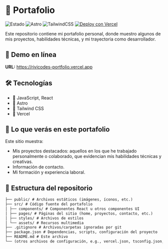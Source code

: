 # 💼 Portafolio

![Estado](https://img.shields.io/badge/estado-en%20desarrollo-yellow)
![Astro](https://img.shields.io/badge/Astro-FF5D01?logo=astro&logoColor=white)
![TailwindCSS](https://img.shields.io/badge/Tailwind_CSS-38B2AC?logo=tailwind-css&logoColor=white)
[![Deploy con Vercel](https://img.shields.io/badge/deploy-Vercel-blue?logo=vercel)](https://tarimas-industriales-rivera-web.vercel.app)

Este repositorio contiene mi portafolio personal, donde muestro algunos de mis proyectos, habilidades técnicas, y mi trayectoria como desarrollador.

## 🚀 Demo en línea

**URL:** https://rivicodes-portfolio.vercel.app

## 🛠 Tecnologías

- 🔧 JavaScript, React
- 🔧 Astro
- 🔧 Tailwind CSS
- 🔧 Vercel

## 🎯 Lo que verás en este portafolio

Este sitio muestra:

- Mis proyectos destacados: aquellos en los que he trabajado personalmente o colaborado, que evidencian mis habilidades técnicas y creativas.
- Información de contacto.
- Mi formación y experiencia laboral.

## 📂 Estructura del repositorio

```txt
├── public/ # Archivos estáticos (imágenes, íconos, etc.)
├── src/ # Código fuente del portafolio
│ ├── components/ # Componentes React u otros componentes UI
│ ├── pages/ # Páginas del sitio (home, proyectos, contacto, etc.)
│ ├── styles/ # Archivos de estilos
│ └── assets/ # Recursos multimedia
├── .gitignore # Archivos/carpetas ignoradas por git
├── package.json # Dependencias, scripts, configuración del proyecto
├── README.md # Este archivo
└── (otros archivos de configuración, e.g., vercel.json, tsconfig.json, etc.)
```
